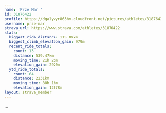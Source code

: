 ```yaml
---
name: 'Prze Mar '
id: 31876422
profile: https://dgalywyr863hv.cloudfront.net/pictures/athletes/31876422/22548952/3/large.jpg
username: prze-mar
strava_url: https://www.strava.com/athletes/31876422
stats:
  biggest_ride_distance: 115.89km
  biggest_climb_elevation_gain: 979m
  recent_ride_totals:
    count: 13
    distance: 539.47km
    moving_time: 21h 25m
    elevation_gain: 2920m
  ytd_ride_totals:
    count: 64
    distance: 2231km
    moving_time: 88h 16m
    elevation_gain: 12678m
layout: strava_member
--- 
```

...
